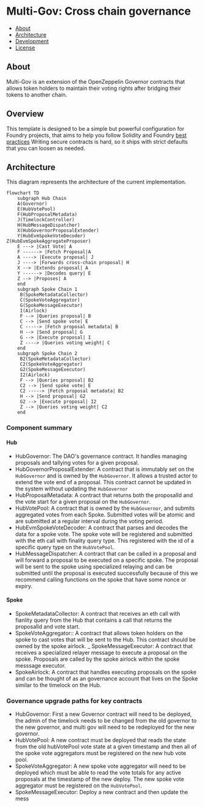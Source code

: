 # Multi-Gov: Cross chain governance

- [About](#about)
- [Architecture](#architecture)
- [Development](#development)
- [License](#license)

## About

Multi-Gov is an extension of the OpenZeppelin Governor contracts that allows token holders to maintain their voting rights after bridging their tokens to another chain.

## Overview

This template is designed to be a simple but powerful configuration for Foundry projects, that aims to help you follow Solidity and Foundry [best practices](https://book.getfoundry.sh/tutorials/best-practices)
Writing secure contracts is hard, so it ships with strict defaults that you can loosen as needed.

## Architecture

This diagram represents the architecture of the current implementation.

```mermaid
flowchart TD
    subgraph Hub Chain
    A(Governor)
    E(HubVotePool)
    F(HubProposalMetadata)
    J(TimelockController)
    H(HubMessageDispatcher)
    X(HubGovernorProposalExtender)
    Y(HubEvmSpokeVoteDecoder)
Z(HubEvmSpokeAggregateProposer)
    E ---> |Cast Vote| A
    F ------> |Fetch Proposal|A 
    A ----> |Execute proposal| J
    J ----> |Forwards cross-chain proposal| H
    X --> |Extends proposal| A
    Y ------> |Decodes query| E
    Z --> |Proposes| A
    end
    subgraph Spoke Chain 1
     B(SpokeMetadataCollector)
     C(SpokeVoteAggregator)
     G(SpokeMessageExecutor)
     I(Airlock)
     F --> |Queries proposal| B
     C --> |Send spoke vote| E
     C -----> |Fetch proposal metadata| B
     H --> |Send proposal| G
     G --> |Execute proposal| I
     Z ----> |Queries voting weight| C
    end
    subgraph Spoke Chain 2
     B2(SpokeMetadataCollector)
     C2(SpokeVoteAggregator)
     G2(SpokeMessageExecutor)
     I2(Airlock)
     F --> |Queries proposal| B2
     C2 --> |Send spoke vote| E
     C2 -----> |Fetch proposal metadata| B2
     H --> |Send proposal| G2
     G2 --> |Execute proposal| I2
     Z --> |Queries voting weight| C2 
    end
```

### Component summary

#### Hub

- HubGovernor: The DAO's governance contract. It handles managing proposals and tallying votes for a given proposal. 
- HubGovernorProposalExtender: A contract that is immutably set on the `HubGovernor` and is owned by the `HubGovernor`. It allows a trusted actor to extend the vote end of a proposal. This contract cannot be updated in the system without updating the `HubGovernor`
- HubProposalMetadata: A contract that returns both the proposalId and the vote start for a given proposal on the `HubGovernor`.
- HubVotePool: A contract that is owned by the `HubGovernor`, and submits aggregated votes from each Spoke. Submitted votes will be atomic and are submitted at a regular interval during the voting period.
- HubEvmSpokeVoteDecoder: A contract that parses and decodes the data for a spoke vote. The spoke vote will be registered and submitted with the eth call with finality query type. This registered with the id of a specific query type on the `HubVotePool`.
- HubMessageDispatcher: A contract that can be called in a proposal and will forward a proposal to be executed on a specific spoke. The proposal will be sent to the spoke using specialized relaying and can be submitted until the proposal is executed successfully because of this we recommend calling functions on the spoke that have some nonce or expiry.

#### Spoke
- SpokeMetadataCollector: A contract that receives an eth call with fianlity query from the Hub that contains a call that returns the proposalId and vote start. 
- SpokeVoteAggregator:: A contract that allows token holders on the spoke to cast votes that will be sent to the Hub. This contract should be owned by the spoke airlock.
_ SpokeMessageExecutor: A contract that receives a specialized relayer message to execute a proposal on the spoke. Proposals are called by the spoke airlock within the spoke messsage executor.
- SpokeAirlock: A contract that handles executing proposals on the spoke and can be thought of as an governance account that lives on the Spoke similar to the timelock on the Hub.

### Governance upgrade paths for key contracts

- HubGovernor: First a new Governor contract will need to be deployed, the admin of the timelock needs to be changed from the old governor to the new governor, and multi gov will need to be redeployed for the new governor.
- HubVotePool: A new contract must be deployed that reads the state from the old hubVotePool vote state at a given timestamp and then all of the spoke vote aggregators must be registered on the new hub vote pool.
- SpokeVoteAggregator: A new spoke vote aggregator will need to be deployed which must be able to read the vote totals for any active proposals at the timestamp of the new deploy. The new spoke vote aggregator must be registered on the `HubVotePool`.
- SpokeMessageExecutor: Deploy a new contract and then update the mess
